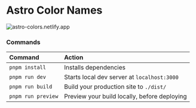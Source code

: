 # Astro Color Names

![astro-colors.netlify.app](https://cdn.dribbble.com/users/3800131/screenshots/17078957/media/6ceca176980d763462e4b648ad37107a.png)

### Commands

| Command            | Action                                       |
|:----------------   |:-------------------------------------------- |
| `pnpm install`     | Installs dependencies                        |
| `pnpm run dev`     | Starts local dev server at `localhost:3000`  |
| `pnpm run build`   | Build your production site to `./dist/`      |
| `pnpm run preview` | Preview your build locally, before deploying |
